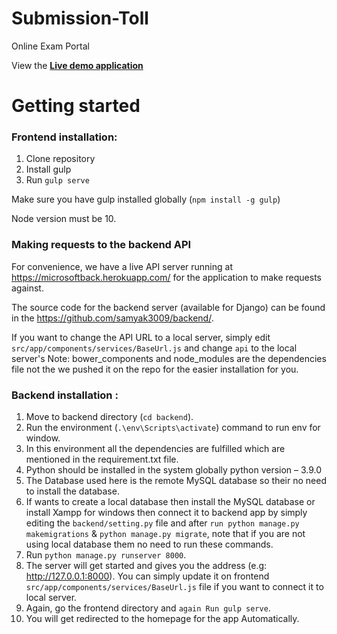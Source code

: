 # Submission-Toll
Online Exam Portal

View the **[Live demo application](https://samyak3009.github.io/frontend-live/#/home_page)** 
# Getting started

### Frontend installation:
1. Clone repository
2. Install gulp
3. Run `gulp serve`

Make sure you have gulp installed globally (`npm install -g gulp`)

Node version must be 10.

### Making requests to the backend API

For convenience, we have a live API server running at https://microsoftback.herokuapp.com/ for the application to make requests against. 

The source code for the backend server (available for Django) can be found in the https://github.com/samyak3009/backend/.

If you want to change the API URL to a local server, simply edit `src/app/components/services/BaseUrl.js` and change `api` to the local server's 
Note: bower_components and node_modules are the dependencies file not the we pushed it on the repo for the easier installation for you. 

### Backend installation :
1.	Move to backend directory (`cd backend`).
2.	Run the environment (`.\env\Scripts\activate`) command to run env for window.
3.	In this environment all the dependencies are fulfilled which are mentioned in the requirement.txt file.
4.	Python should be installed in the system globally python version – 3.9.0
5.	The Database used here is the remote MySQL database so their no need to install the database.
6.	If wants to create a local database then install the MySQL database or install Xampp for windows then connect it to backend app by  simply editing the `backend/setting.py` file and after `run python manage.py makemigrations` & `python manage.py migrate`, note that if you are not using local database them no need to run these commands.
7.	Run `python manage.py runserver 8000`.
8.	The server will get started and gives you the address (e.g: http://127.0.0.1:8000). You can simply update it on frontend `src/app/components/services/BaseUrl.js` file if you want to connect it to local server.
9.	Again, go the frontend directory and `again Run gulp serve`.
10.	You will get redirected to the homepage for the app Automatically. 

<br />

